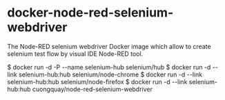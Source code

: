 # docker-node-red-selenium-webdriver
The Node-RED selenium webdriver Docker image which allow to create selenium test flow by visual IDE Node-RED tool.

$ docker run -d -P --name selenium-hub selenium/hub
$ docker run -d --link selenium-hub:hub selenium/node-chrome
$ docker run -d --link selenium-hub:hub selenium/node-firefox
$ docker run -d --link selenium-hub:hub cuongquay/node-red-selenium-webdriver